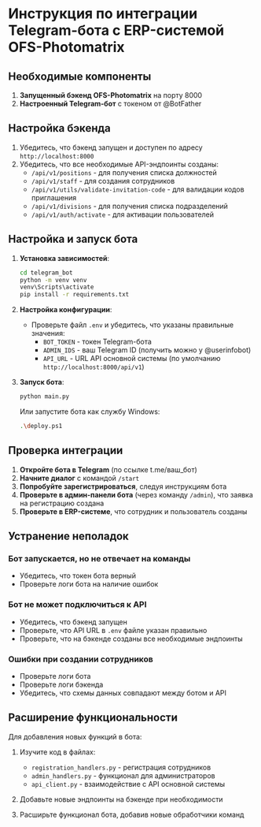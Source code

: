 # Инструкция по интеграции Telegram-бота с ERP-системой OFS-Photomatrix

## Необходимые компоненты

1. **Запущенный бэкенд OFS-Photomatrix** на порту 8000
2. **Настроенный Telegram-бот** с токеном от @BotFather

## Настройка бэкенда

1. Убедитесь, что бэкенд запущен и доступен по адресу `http://localhost:8000`
2. Убедитесь, что все необходимые API-эндпоинты созданы:
   - `/api/v1/positions` - для получения списка должностей
   - `/api/v1/staff` - для создания сотрудников
   - `/api/v1/utils/validate-invitation-code` - для валидации кодов приглашения
   - `/api/v1/divisions` - для получения списка подразделений
   - `/api/v1/auth/activate` - для активации пользователей

## Настройка и запуск бота

1. **Установка зависимостей**:
   ```bash
   cd telegram_bot
   python -m venv venv
   venv\Scripts\activate
   pip install -r requirements.txt
   ```

2. **Настройка конфигурации**:
   - Проверьте файл `.env` и убедитесь, что указаны правильные значения:
     - `BOT_TOKEN` - токен Telegram-бота
     - `ADMIN_IDS` - ваш Telegram ID (получить можно у @userinfobot)
     - `API_URL` - URL API основной системы (по умолчанию `http://localhost:8000/api/v1`)

3. **Запуск бота**:
   ```bash
   python main.py
   ```

   Или запустите бота как службу Windows:
   ```bash
   .\deploy.ps1
   ```

## Проверка интеграции

1. **Откройте бота в Telegram** (по ссылке t.me/ваш_бот)
2. **Начните диалог** с командой `/start`
3. **Попробуйте зарегистрироваться**, следуя инструкциям бота
4. **Проверьте в админ-панели бота** (через команду `/admin`), что заявка на регистрацию создана
5. **Проверьте в ERP-системе**, что сотрудник и пользователь созданы

## Устранение неполадок

### Бот запускается, но не отвечает на команды
- Убедитесь, что токен бота верный
- Проверьте логи бота на наличие ошибок

### Бот не может подключиться к API
- Убедитесь, что бэкенд запущен
- Проверьте, что API URL в `.env` файле указан правильно
- Проверьте, что на бэкенде созданы все необходимые эндпоинты

### Ошибки при создании сотрудников
- Проверьте логи бота
- Проверьте логи бэкенда
- Убедитесь, что схемы данных совпадают между ботом и API

## Расширение функциональности

Для добавления новых функций в бота:
1. Изучите код в файлах:
   - `registration_handlers.py` - регистрация сотрудников
   - `admin_handlers.py` - функционал для администраторов
   - `api_client.py` - взаимодействие с API основной системы

2. Добавьте новые эндпоинты на бэкенде при необходимости
3. Расширьте функционал бота, добавив новые обработчики команд 